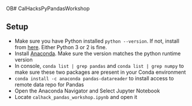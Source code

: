 OB# CalHacksPyPandasWorkshop
## Setup
* Make sure you have Python installed `python --version`. If not, install from [here](https://www.python.org/downloads/). Either Python 3 or 2 is fine.
* Install [Anaconda](https://www.anaconda.com/download). Make sure the version matches the python runtime version
* In console, `conda list | grep pandas` and `conda list | grep numpy` to make sure these two packages are present in your Conda environment
* `conda install -c anaconda pandas-datareader` to install access to remote data repo for Pandas
* Open the Anaconda Navigator and Select Jupyter Notebook
* Locate `calhack_pandas_workshop.ipynb` and open it
